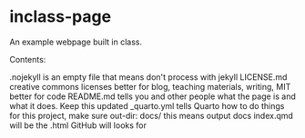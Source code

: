 # inclass-page

An example webpage built in class.

Contents:

.nojekyll is an empty file that means don't process with jekyll
LICENSE.md 
	creative commons licenses better for blog, teaching materials, writing, MIT better for code
README.md tells you and other people what the page is and what it does. Keep this updated
_quarto.yml tells Quarto how to do things
	for this project, make sure out-dir: docs/
		this means output docs
index.qmd will be the .html GitHub will looks for
